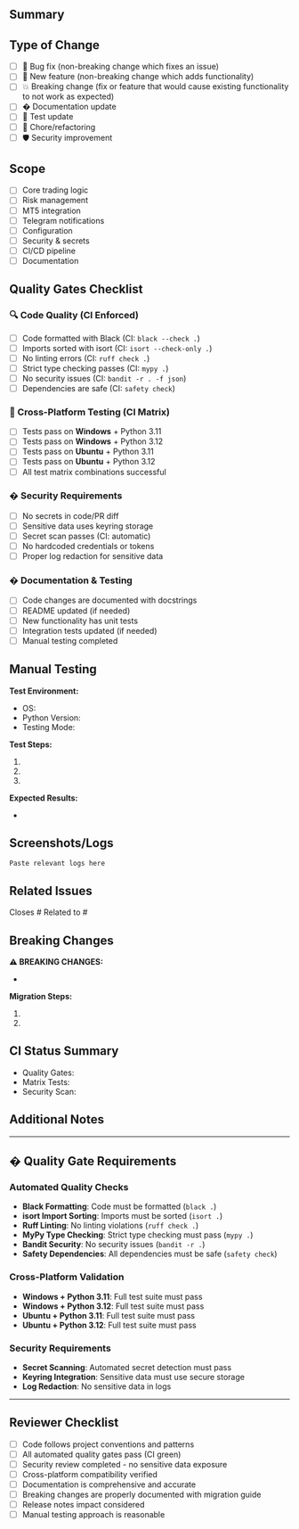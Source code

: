 ## Summary

<!-- Provide a clear and concise description of your changes -->

## Type of Change

<!-- Mark the type of change with an [x] -->

- [ ] 🐛 Bug fix (non-breaking change which fixes an issue)
- [ ] 🚀 New feature (non-breaking change which adds functionality)
- [ ] 💥 Breaking change (fix or feature that would cause existing functionality to not work as expected)
- [ ] � Documentation update
- [ ] 🧪 Test update
- [ ] 🔧 Chore/refactoring
- [ ] 🛡️ Security improvement

## Scope

<!-- Which area of the codebase does this affect? -->

- [ ] Core trading logic
- [ ] Risk management
- [ ] MT5 integration
- [ ] Telegram notifications
- [ ] Configuration
- [ ] Security & secrets
- [ ] CI/CD pipeline
- [ ] Documentation

## Quality Gates Checklist

<!-- All items must be checked before requesting review - PR will be blocked until ALL quality gates pass -->

### 🔍 Code Quality (CI Enforced)

- [ ] Code formatted with Black (CI: `black --check .`)
- [ ] Imports sorted with isort (CI: `isort --check-only .`)
- [ ] No linting errors (CI: `ruff check .`)
- [ ] Strict type checking passes (CI: `mypy .`)
- [ ] No security issues (CI: `bandit -r . -f json`)
- [ ] Dependencies are safe (CI: `safety check`)

### 🧪 Cross-Platform Testing (CI Matrix)

- [ ] Tests pass on **Windows** + Python 3.11
- [ ] Tests pass on **Windows** + Python 3.12
- [ ] Tests pass on **Ubuntu** + Python 3.11
- [ ] Tests pass on **Ubuntu** + Python 3.12
- [ ] All test matrix combinations successful

### � Security Requirements

- [ ] No secrets in code/PR diff
- [ ] Sensitive data uses keyring storage
- [ ] Secret scan passes (CI: automatic)
- [ ] No hardcoded credentials or tokens
- [ ] Proper log redaction for sensitive data

### � Documentation & Testing

- [ ] Code changes are documented with docstrings
- [ ] README updated (if needed)
- [ ] New functionality has unit tests
- [ ] Integration tests updated (if needed)
- [ ] Manual testing completed

## Manual Testing

<!-- Describe how you tested your changes -->

**Test Environment:**

- OS: <!-- Windows/Ubuntu/macOS -->
- Python Version: <!-- 3.11/3.12 -->
- Testing Mode: <!-- DRY_RUN=true/false -->

**Test Steps:**

1.
2.
3.

**Expected Results:**

-

## Screenshots/Logs

<!-- If applicable, add screenshots or log outputs -->

```
Paste relevant logs here
```

## Related Issues

<!-- Link any related issues -->

Closes #<!-- issue number -->
Related to #<!-- issue number -->

## Breaking Changes

<!-- List any breaking changes and migration steps -->

**⚠️ BREAKING CHANGES:**

-

**Migration Steps:**

1.
2.

## CI Status Summary

<!-- This section will be auto-populated by CI results -->

- Quality Gates: <!-- Will show ✅ or ❌ -->
- Matrix Tests: <!-- Will show test results across all platforms -->
- Security Scan: <!-- Will show security scan results -->

## Additional Notes

<!-- Any additional information for reviewers -->

---

## �️ Quality Gate Requirements

<!-- These requirements are ENFORCED by CI - PRs cannot merge until ALL pass -->

### Automated Quality Checks

- **Black Formatting**: Code must be formatted (`black .`)
- **isort Import Sorting**: Imports must be sorted (`isort .`)
- **Ruff Linting**: No linting violations (`ruff check .`)
- **MyPy Type Checking**: Strict type checking must pass (`mypy .`)
- **Bandit Security**: No security issues (`bandit -r .`)
- **Safety Dependencies**: All dependencies must be safe (`safety check`)

### Cross-Platform Validation

- **Windows + Python 3.11**: Full test suite must pass
- **Windows + Python 3.12**: Full test suite must pass
- **Ubuntu + Python 3.11**: Full test suite must pass
- **Ubuntu + Python 3.12**: Full test suite must pass

### Security Requirements

- **Secret Scanning**: Automated secret detection must pass
- **Keyring Integration**: Sensitive data must use secure storage
- **Log Redaction**: No sensitive data in logs

---

## Reviewer Checklist

<!-- For maintainers reviewing the PR -->

- [ ] Code follows project conventions and patterns
- [ ] All automated quality gates pass (CI green)
- [ ] Security review completed - no sensitive data exposure
- [ ] Cross-platform compatibility verified
- [ ] Documentation is comprehensive and accurate
- [ ] Breaking changes are properly documented with migration guide
- [ ] Release notes impact considered
- [ ] Manual testing approach is reasonable

